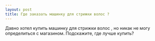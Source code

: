 ```yaml
---
layout: post 
title: Где заказать машинку для стрижки волос ? 
--- 
```

Давно хотел купить машинку для стрижки волос , но никак не могу определиться с магазином. Подскажите, где лучше купить?